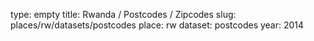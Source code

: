 type: empty
title: Rwanda / Postcodes / Zipcodes
slug: places/rw/datasets/postcodes
place: rw
dataset: postcodes
year: 2014
